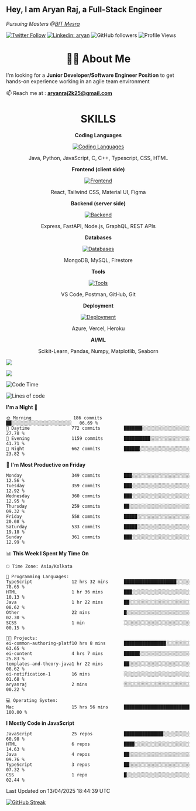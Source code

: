 <h2>Hey, I am Aryan Raj, a Full-Stack Engineer</h2>
<p><em>Pursuing Masters @<a href="https://bitmesra.ac.in/">BIT Mesra
</em></p>

[![Twitter Follow](https://img.shields.io/twitter/follow/desikiteretsu_?label=aryanintech)](https://twitter.com/aryanintech_)
[![Linkedin: aryan](https://img.shields.io/badge/-aryan-blue?style=flat-square&logo=Linkedin&logoColor=white&link=https://www.linkedin.com/in/aryanraj24/)](https://www.linkedin.com/in/aryanraj24/)
![GitHub followers](https://img.shields.io/github/followers/aryan-139?label=Follow&style=social)
![Profile Views](https://komarev.com/ghpvc/?username=aryan-139&color=brightgreen&base=1600)

<h1 align="center"> 🧑‍💻 About Me</h1>
 
 I'm looking for a **Junior Developer/Software Engineer Position** to get hands-on experience working in an agile team environment

📫 Reach me at : **aryanraj2k25@gmail.com**

<h1 align="center">SKILLS</h1>

<p align="center"><strong>Coding Languages</strong></p>
<p align="center">
  <a href="https://skillicons.dev/icons?i=java,python,javascript,c,cpp,typescript,css,html&theme=dark">
    <img src="https://skillicons.dev/icons?i=java,python,javascript,c,cpp,typescript,css,html&theme=dark" alt="Coding Languages">
  </a>
</p>
<p align="center">Java, Python, JavaScript, C, C++, Typescript, CSS, HTML</p>

<p align="center"><strong>Frontend (client side)</strong></p>
<p align="center">
  <a href="https://skillicons.dev/icons?i=react,tailwind,materialui,figma&theme=dark">
    <img src="https://skillicons.dev/icons?i=react,tailwind,materialui,figma&theme=dark" alt="Frontend">
  </a>
</p>
<p align="center">React, Tailwind CSS, Material UI, Figma</p>

<p align="center"><strong>Backend (server side)</strong></p>
<p align="center">
  <a href="https://skillicons.dev/icons?i=express,nodejs,fastapi,graphql&theme=dark">
    <img src="https://skillicons.dev/icons?i=express,nodejs,fastapi,graphql&theme=dark" alt="Backend">
  </a>
</p>
<p align="center">Express, FastAPI, Node.js, GraphQL, REST APIs</p>

<p align="center"><strong>Databases</strong></p>
<p align="center">
  <a href="https://skillicons.dev/icons?i=mongodb,mysql,firebase&theme=dark">
    <img src="https://skillicons.dev/icons?i=mongodb,mysql,firebase&theme=dark" alt="Databases">
  </a>
</p>
<p align="center">MongoDB, MySQL, Firestore</p>

<p align="center"><strong>Tools</strong></p>
<p align="center">
  <a href="https://skillicons.dev/icons?i=vscode,postman,github,git&theme=dark">
    <img src="https://skillicons.dev/icons?i=vscode,postman,github,git&theme=dark" alt="Tools">
  </a>
</p>
<p align="center">VS Code, Postman, GitHub, Git</p>

<p align="center"><strong>Deployment</strong></p>
<p align="center">
  <a href="https://skillicons.dev/icons?i=azure,vercel,heroku&theme=dark">
    <img src="https://skillicons.dev/icons?i=azure,vercel,heroku&theme=dark" alt="Deployment">
  </a>
</p>
<p align="center">Azure, Vercel, Heroku</p>

<p align="center"><strong>AI/ML</strong></p>
<p align="center">Scikit-Learn, Pandas, Numpy, Matplotlib, Seaborn</p>



![](http://github-profile-summary-cards.vercel.app/api/cards/profile-details?username=aryan-139&theme=aura_dark)

<div display="flex">

![](http://github-profile-summary-cards.vercel.app/api/cards/stats?username=aryan-139&theme=aura_dark)


<div>


<!--START_SECTION:waka-->
![Code Time](http://img.shields.io/badge/Code%20Time-810%20hrs%2053%20mins-blue)

![Lines of code](https://img.shields.io/badge/From%20Hello%20World%20I%27ve%20Written-1.9%20million%20lines%20of%20code-blue)

**I'm a Night 🦉** 

```text
🌞 Morning                186 commits         ██░░░░░░░░░░░░░░░░░░░░░░░   06.69 % 
🌆 Daytime                772 commits         ███████░░░░░░░░░░░░░░░░░░   27.78 % 
🌃 Evening                1159 commits        ██████████░░░░░░░░░░░░░░░   41.71 % 
🌙 Night                  662 commits         ██████░░░░░░░░░░░░░░░░░░░   23.82 % 
```
📅 **I'm Most Productive on Friday** 

```text
Monday                   349 commits         ███░░░░░░░░░░░░░░░░░░░░░░   12.56 % 
Tuesday                  359 commits         ███░░░░░░░░░░░░░░░░░░░░░░   12.92 % 
Wednesday                360 commits         ███░░░░░░░░░░░░░░░░░░░░░░   12.95 % 
Thursday                 259 commits         ██░░░░░░░░░░░░░░░░░░░░░░░   09.32 % 
Friday                   558 commits         █████░░░░░░░░░░░░░░░░░░░░   20.08 % 
Saturday                 533 commits         █████░░░░░░░░░░░░░░░░░░░░   19.18 % 
Sunday                   361 commits         ███░░░░░░░░░░░░░░░░░░░░░░   12.99 % 
```


📊 **This Week I Spent My Time On** 

```text
🕑︎ Time Zone: Asia/Kolkata

💬 Programming Languages: 
TypeScript               12 hrs 32 mins      ████████████████████░░░░░   78.65 % 
HTML                     1 hr 36 mins        ███░░░░░░░░░░░░░░░░░░░░░░   10.13 % 
Java                     1 hr 22 mins        ██░░░░░░░░░░░░░░░░░░░░░░░   08.62 % 
Other                    22 mins             █░░░░░░░░░░░░░░░░░░░░░░░░   02.30 % 
SCSS                     1 min               ░░░░░░░░░░░░░░░░░░░░░░░░░   00.15 % 

🐱‍💻 Projects: 
ei-common-authoring-platf10 hrs 8 mins       ████████████████░░░░░░░░░   63.65 % 
ei-content               4 hrs 7 mins        ██████░░░░░░░░░░░░░░░░░░░   25.83 % 
templates-and-theory-java1 hr 22 mins        ██░░░░░░░░░░░░░░░░░░░░░░░   08.62 % 
ei-notification-1        16 mins             ░░░░░░░░░░░░░░░░░░░░░░░░░   01.68 % 
aryanraj                 2 mins              ░░░░░░░░░░░░░░░░░░░░░░░░░   00.22 % 

💻 Operating System: 
Mac                      15 hrs 56 mins      █████████████████████████   100.00 % 
```

**I Mostly Code in JavaScript** 

```text
JavaScript               25 repos            ███████████████░░░░░░░░░░   60.98 % 
HTML                     6 repos             ████░░░░░░░░░░░░░░░░░░░░░   14.63 % 
Java                     4 repos             ██░░░░░░░░░░░░░░░░░░░░░░░   09.76 % 
TypeScript               3 repos             ██░░░░░░░░░░░░░░░░░░░░░░░   07.32 % 
CSS                      1 repo              █░░░░░░░░░░░░░░░░░░░░░░░░   02.44 % 
```




 Last Updated on 13/04/2025 18:44:39 UTC
<!--END_SECTION:waka-->

[![GitHub Streak](https://streak-stats.demolab.com?user=aryan-139&theme=dark)](https://git.io/streak-stats)
